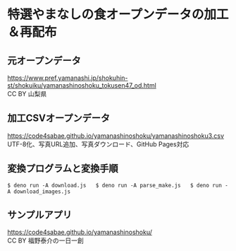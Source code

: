 # 特選やまなしの食オープンデータの加工＆再配布

## 元オープンデータ
https://www.pref.yamanashi.jp/shokuhin-st/shokuiku/yamanashinoshoku_tokusen47_od.html  
CC BY 山梨県

## 加工CSVオープンデータ
https://code4sabae.github.io/yamanashinoshoku/yamanashinoshoku3.csv  
UTF-8化、写真URL追加、写真ダウンロード、GitHub Pages対応

## 変換プログラムと変換手順
``
$ deno run -A download.js  
$ deno run -A parse_make.js  
$ deno run -A download_images.js  
``

## サンプルアプリ
https://code4sabae.github.io/yamanashinoshoku/  
CC BY 福野泰介の一日一創  
